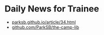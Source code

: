 # Daily News for Trainee

* [parksb.github.io/article/34.html](https://parksb.github.io/article/34.html)
* [github.com/ParkSB/the-camp-lib](https://github.com/ParkSB/the-camp-lib)
